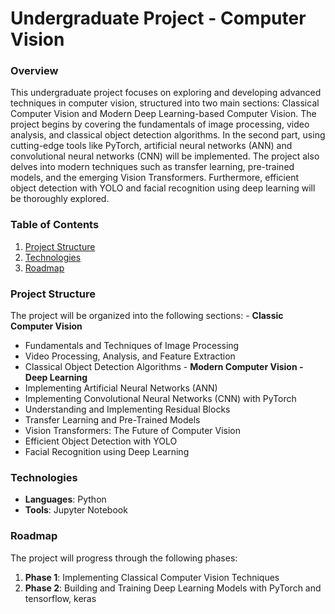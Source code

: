 # Undergraduate Project - Computer Vision

### Overview

This undergraduate project focuses on exploring and developing advanced techniques in computer vision, structured into two main sections: Classical Computer Vision and Modern Deep Learning-based Computer Vision. The project begins by covering the fundamentals of image processing, video analysis, and classical object detection algorithms. In the second part, using cutting-edge tools like PyTorch, artificial neural networks (ANN) and convolutional neural networks (CNN) will be implemented. The project also delves into modern techniques such as transfer learning, pre-trained models, and the emerging Vision Transformers. Furthermore, efficient object detection with YOLO and facial recognition using deep learning will be thoroughly explored.

### Table of Contents

1.  [Project Structure](#project-structure)
2.  [Technologies](#technologies)
3.  [Roadmap](#roadmap)

### Project Structure

The project will be organized into the following sections: - **Classic Computer Vision**
- Fundamentals and Techniques of Image Processing
- Video Processing, Analysis, and Feature Extraction
- Classical Object Detection Algorithms - **Modern Computer Vision - Deep Learning**
- Implementing Artificial Neural Networks (ANN)
- Implementing Convolutional Neural Networks (CNN) with PyTorch
- Understanding and Implementing Residual Blocks
- Transfer Learning and Pre-Trained Models
- Vision Transformers: The Future of Computer Vision
- Efficient Object Detection with YOLO
- Facial Recognition using Deep Learning

### Technologies

-   **Languages**: Python
-   **Tools**: Jupyter Notebook

### Roadmap

The project will progress through the following phases:
1. **Phase 1**: Implementing Classical Computer Vision Techniques
2. **Phase 2**: Building and Training Deep Learning Models with PyTorch and tensorflow, keras
